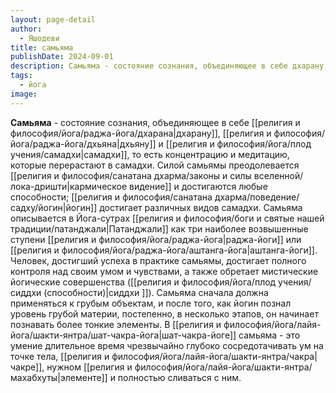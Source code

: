 ```yaml
---
layout: page-detail
author:
  - Яшодеви
title: самьяма
publishDate: 2024-09-01
description: Самьяма - состояние сознания, объединяющее в себе дхарану, дхьяну и самадхи, то есть концентрацию и медитацию, которые перерастают в самадхи.
tags:
  - йога
image:
---
```

**Самьяма** - состояние сознания, объединяющее в себе [[религия и философия/йога/раджа-йога/дхарана|дхарану]], [[религия и философия/йога/раджа-йога/дхьяна|дхьяну]] и [[религия и философия/йога/плод учения/самадхи|самадхи]], то есть концентрацию и медитацию, которые перерастают в самадхи. Силой самьямы преодолевается [[религия и философия/санатана дхарма/законы и силы вселенной/лока-дришти|кармическое видение]] и достигаются любые способности; [[религия и философия/санатана дхарма/поведение/садху/йогин|йогин]] достигает различных видов самадхи. Самьяма описывается в Йога-сутрах [[религия и философия/боги и святые нашей традиции/патанджали|Патанджали]] как три наиболее возвышенные ступени [[религия и философия/йога/раджа-йога|раджа-йоги]] или [[религия и философия/йога/раджа-йога/аштанга-йога|аштанга-йоги]]. Человек, достигший успеха в практике самьямы, достигает полного контроля над своим умом и чувствами, а также обретает мистические йогические совершенства ([[религия и философия/йога/плод учения/сиддхи (способности)|сиддхи ]]). Самьяма сначала должна применяться к грубым объектам, и после того, как йогин познал уровень грубой материи, постепенно, в несколько этапов, он начинает познавать более тонкие элементы. В [[религия и философия/йога/лайя-йога/шакти-янтра/шат-чакра-йога|шат-чакра-йоге]] самьяма - это умение длительное время чрезвычайно глубоко сосредотачивать ум на точке тела, [[религия и философия/йога/лайя-йога/шакти-янтра/чакра|чакре]], нужном [[религия и философия/йога/лайя-йога/шакти-янтра/махабхуты|элементе]] и полностью сливаться с ним.

